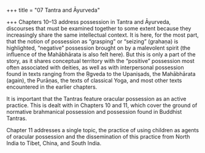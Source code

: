 +++
title = "07 Tantra and Āyurveda"

+++
Chapters 10–13 address possession in Tantra and Āyurveda, discourses that must be examined together to some extent because they increasingly share the same intellectual context. It is here, for the most part, that the notion of possession as “grasping” or “seizing” (grahaṇa) is highlighted, “negative” possession brought on by a malevolent spirit (the influence of the Mahābhārata is also felt here). But this is only a part of the story, as it shares conceptual territory with the “positive” possession most often associated with deities, as well as with interpersonal possession found in texts ranging from the Ṛgveda to the Upaniṣads, the Mahābhārata (again), the Purāṇas, the texts of classical Yoga, and most other texts encountered in the earlier chapters. 

It is important that the Tantras feature oracular possession as an active practice. This is dealt with in Chapters 10 and 11, which cover the ground of normative brahmanical possession and possession found in Buddhist Tantras. 

Chapter 11 addresses a single topic, the practice of using children as agents of oracular possession and the dissemination of this practice from North India to Tibet, China, and South India.
